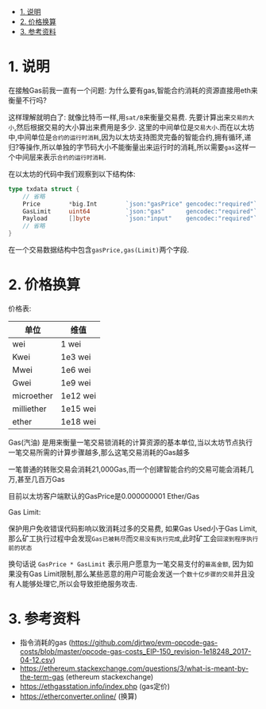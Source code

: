 <!-- TOC -->

- [1. 说明](#1-说明)
- [2. 价格换算](#2-价格换算)
- [3. 参考资料](#3-参考资料)

<!-- /TOC -->


# 1. 说明

在接触Gas前我一直有一个问题: 为什么要有gas,智能合约消耗的资源直接用eth来衡量不行吗?

这样理解就明白了: 就像比特币一样,用`sat/B`来衡量交易费. 先要计算出来`交易的大小`,然后根据交易的大小算出来费用是多少. 这里的中间单位是`交易大小`.而在以太坊中,中间单位是`合约的运行时消耗`,因为以太坊支持图灵完备的智能合约,拥有循环,递归?等操作,所以单独的字节码大小不能衡量出来运行时的消耗,所以需要`gas`这样一个中间层来表示`合约的运行时消耗`.

在以太坊的代码中我们观察到以下结构体:

```go
type txdata struct {
    // 省略
    Price        *big.Int        `json:"gasPrice" gencodec:"required"`
    GasLimit     uint64          `json:"gas"      gencodec:"required"`
    Payload      []byte          `json:"input"    gencodec:"required"`
    // 省略
}
```

在一个交易数据结构中包含`gasPrice,gas(Limit)`两个字段.  


# 2. 价格换算

价格表:

单位|维值
-|-
wei|1 wei
Kwei|1e3 wei
Mwei|1e6 wei
Gwei|1e9 wei
microether|1e12 wei
milliether|1e15 wei
ether|1e18 wei

Gas(汽油) 是用来衡量一笔交易锁消耗的计算资源的基本单位,当以太坊节点执行一笔交易所需的计算步骤越多,那么这笔交易消耗的Gas越多

一笔普通的转账交易会消耗21,000Gas,而一个创建智能合约的交易可能会消耗几万,甚至几百万Gas

目前以太坊客户端默认的GasPrice是0.000000001 Ether/Gas

Gas Limit:  

保护用户免收错误代码影响以致消耗过多的交易费, 如果Gas Used小于Gas Limit,那么矿工执行过程中会发现`Gas已被耗尽`而`交易没有执行完成`,此时矿工会`回滚到程序执行前的状态`

换句话说 `GasPrice * GasLimit` 表示用户愿意为一笔交易支付的`最高金额`, 因为如果没有Gas Limit限制,那么某些恶意的用户可能会发送一个`数十亿步骤的交易`并且没有人能够处理它,所以会导致拒绝服务攻击.


# 3. 参考资料

* 指令消耗的gas (https://github.com/djrtwo/evm-opcode-gas-costs/blob/master/opcode-gas-costs_EIP-150_revision-1e18248_2017-04-12.csv)
* https://ethereum.stackexchange.com/questions/3/what-is-meant-by-the-term-gas (ethereum stackexchange)
* https://ethgasstation.info/index.php (gas定价)
* https://etherconverter.online/ (换算)
